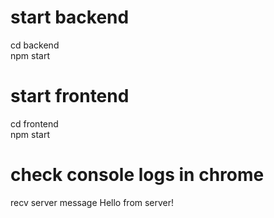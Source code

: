 # start backend

cd backend  
npm start

# start frontend

cd frontend  
npm start

# check console logs in chrome

recv server message Hello from server!
